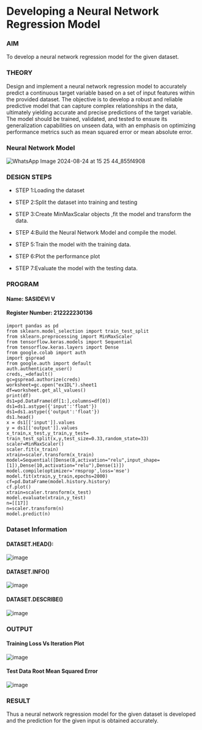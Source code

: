 # Developing a Neural Network Regression Model

### AIM

To develop a neural network regression model for the given dataset.

### THEORY

Design and implement a neural network regression model to accurately predict a continuous target variable based on a set of input features within the provided dataset. The objective is to develop a robust and reliable predictive model that can capture complex relationships in the data, ultimately yielding accurate and precise predictions of the target variable. The model should be trained, validated, and tested to ensure its generalization capabilities on unseen data, with an emphasis on optimizing performance metrics such as mean squared error or mean absolute error.

### Neural Network Model

![WhatsApp Image 2024-08-24 at 15 25 44_855f4908](https://github.com/user-attachments/assets/f608dfb6-59c2-4278-8e09-7281027e2939)


### DESIGN STEPS

- STEP 1:Loading the dataset
  
- STEP 2:Split the dataset into training and testing
  
- STEP 3:Create MinMaxScalar objects ,fit the model and transform the data.
  
- STEP 4:Build the Neural Network Model and compile the model.
  
- STEP 5:Train the model with the training data.
  
- STEP 6:Plot the performance plot
  
- STEP 7:Evaluate the model with the testing data.

### PROGRAM

#### Name: SASIDEVI V
#### Register Number: 212222230136

```
import pandas as pd
from sklearn.model_selection import train_test_split
from sklearn.preprocessing import MinMaxScaler
from tensorflow.keras.models import Sequential
from tensorflow.keras.layers import Dense
from google.colab import auth
import gspread
from google.auth import default
auth.authenticate_user()
creds,_=default()
gc=gspread.authorize(creds)
worksheet=gc.open("ex1DL").sheet1
df=worksheet.get_all_values()
print(df)
ds1=pd.DataFrame(df[1:],columns=df[0])
ds1=ds1.astype({'input':'float'})
ds1=ds1.astype({'output':'float'})
ds1.head()
x = ds1[['input']].values
y = ds1[['output']].values
x_train,x_test,y_train,y_test= train_test_split(x,y,test_size=0.33,random_state=33)
scaler=MinMaxScaler()
scaler.fit(x_train)
xtrain=scaler.transform(x_train)
model=Sequential([Dense(8,activation="relu",input_shape=[1]),Dense(10,activation="relu"),Dense(1)])
model.compile(optimizer='rmsprop',loss='mse')
model.fit(xtrain,y_train,epochs=2000)
cf=pd.DataFrame(model.history.history)
cf.plot()
xtrain=scaler.transform(x_test)
model.evaluate(xtrain,y_test)
n=[[17]]
n=scaler.transform(n)
model.predict(n)
```
### Dataset Information

#### DATASET.HEAD():
![image](https://github.com/user-attachments/assets/a7d1d93c-943c-434d-ab0f-12ab5ff50f28)
#### DATASET.INFO()
![image](https://github.com/user-attachments/assets/9a11303d-19df-47d9-9ebc-4eb59b14ea47)
#### DATASET.DESCRIBE()
![image](https://github.com/user-attachments/assets/38f7852f-bbc7-4ebd-b1a9-d398f7eb7f39)

### OUTPUT

#### Training Loss Vs Iteration Plot
![image](https://github.com/user-attachments/assets/eaa64275-cfdc-4a30-9ee6-54029d5903a2)

#### Test Data Root Mean Squared Error 
![image](https://github.com/user-attachments/assets/c790197f-77f1-44c9-a60a-b1435f961e6f)

### RESULT
Thus a neural network regression model for the given dataset is developed and the prediction for the given input is obtained accurately.
